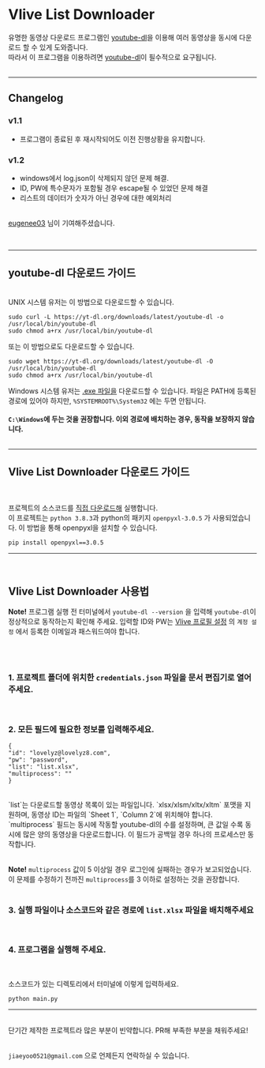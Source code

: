 # Vlive List Downloader
유명한 동영상 다운로드 프로그램인 [youtube-dl]('https://github.com/ytdl-org/youtube-dl')을 이용해 여러 동영상을 동시에 다운로드 할 수 있게 도와줍니다.
<br/>
따라서 이 프로그램을 이용하려면 [youtube-dl]('https://github.com/ytdl-org/youtube-dl')이 필수적으로 요구됩니다.
<br/><br/>
***

## Changelog

### v1.1

 - 프로그램이 종료된 후 재시작되어도 이전 진행상황을 유지합니다.

### v1.2
 - windows에서 log.json이 삭제되지 않던 문제 해결.
 - ID, PW에 특수문자가 포함될 경우 escape될 수 있었던 문제 해결
 - 리스트의 데이터가 숫자가 아닌 경우에 대한 예외처리
 <br><br>
 
[eugenee03](https://github.com/eugenee03) 님이 기여해주셨습니다.

<br>

***

## youtube-dl 다운로드 가이드
<br/>
UNIX 시스템 유저는 이 방법으로 다운로드할 수 있습니다.

    sudo curl -L https://yt-dl.org/downloads/latest/youtube-dl -o /usr/local/bin/youtube-dl
    sudo chmod a+rx /usr/local/bin/youtube-dl
또는 이 방법으로도 다운로드할 수 있습니다.

    sudo wget https://yt-dl.org/downloads/latest/youtube-dl -O /usr/local/bin/youtube-dl
    sudo chmod a+rx /usr/local/bin/youtube-dl
Windows 시스템 유저는 [.exe 파일을](https://yt-dl.org/latest/youtube-dl.exe) 다운로드할 수 있습니다. 파일은 PATH에 등록된 경로에 있어야 하지만, `%SYSTEMROOT%\System32` 에는 두면 안됩니다.<br/><br/>
**`C:\Windows`에 두는 것을 권장합니다. 이외 경로에 배치하는 경우, 동작을 보장하지 않습니다.**
<br/>
<br/>
***
## Vlive List Downloader 다운로드 가이드
<br/>

프로젝트의 소스코드를 [직접 다운로드해]('https://github.com/') 실행합니다.<br/>
이 프로젝트는 `python 3.8.3`과 python의 패키지 `openpyxl-3.0.5` 가 사용되었습니다. 이 방법을 통해 openpyxl을 설치할 수 있습니다.

    pip install openpyxl==3.0.5

***
<br/>

## Vlive List Downloader 사용법

**Note!** 프로그램 실행 전 터미널에서 `youtube-dl --version` 을 입력해 `youtube-dl`이 정상적으로 동작하는지 확인해 주세요. 입력할 ID와 PW는 
[Vlive 프로필 설정](https://vlive.tv/my/profile) 의 `계정 설정` 에서 등록한 이메일과 패스워드여야 합니다.

<br/><br/>

### 1. 프로젝트 폴더에 위치한 `credentials.json` 파일을 문서 편집기로 열어주세요. 
<br/>

### 2. 모든 필드에 필요한 정보를 입력해주세요.

    {
    "id": "lovelyz@lovelyz8.com",
    "pw": "password",
    "list": "list.xlsx",
    "multiprocess": ""
    }

<br/>
`list`는 다운로드할 동영상 목록이 있는 파일입니다. `xlsx/xlsm/xltx/xltm` 포맷을 지원하며, 동영상 ID는 파일의 `Sheet 1`, `Column 2`에 위치해야 합니다.<br/>
`multiprocess` 필드는 동시에 작동할 youtube-dl의 수를 설정하며, 큰 값일 수록 동시에 많은 양의 동영상을 다운로드합니다. 이 필드가 공백일 경우 하나의 프로세스만 동작합니다.<br/><br/>

**Note!** `multiprocess` 값이 5 이상일 경우 로그인에 실패하는 경우가 보고되었습니다. 이 문제를 수정하기 전까진 `multiprocess`를 3 이하로 설정하는 것을 권장합니다.
<br/><br/>

### 3. 실행 파일이나 소스코드와 같은 경로에 `list.xlsx` 파일을 배치해주세요
<br/>

### 4. 프로그램을 실행해 주세요.
<br/>

소스코드가 있는 디렉토리에서 터미널에 이렇게 입력하세요.

    python main.py

***
<br/>
단기간 제작한 프로젝트라 많은 부분이 빈약합니다. PR해 부족한 부분을 채워주세요!
<br/><br/>

`jiaeyoo0521@gmail.com` 으로 언제든지 연락하실 수 있습니다.
